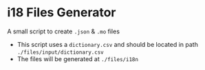 # i18 Files Generator

A small script to create `.json` & `.mo` files

- This script uses a `dictionary.csv` and should be located in path `./files/input/dictionary.csv`
- The files will be generated at `./files/i18n`